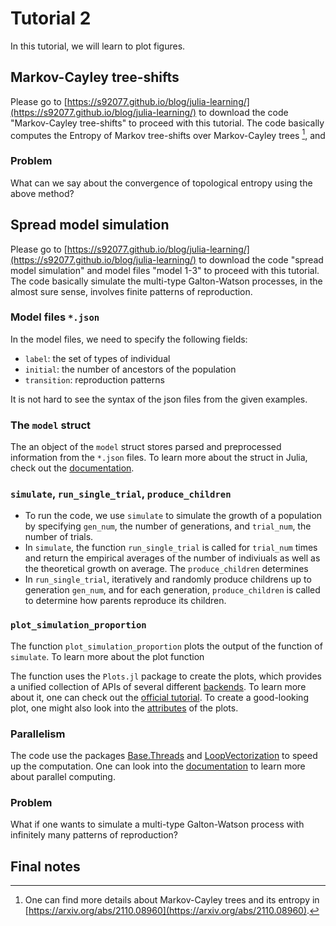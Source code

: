 <!--This file was generated, do not modify it.-->
# Tutorial 2

In this tutorial, we will learn to plot figures.

## Markov-Cayley tree-shifts

Please go to [https://s92077.github.io/blog/julia-learning/](https://s92077.github.io/blog/julia-learning/) to download the code \"Markov-Cayley tree-shifts\" to proceed with this tutorial. The code basically computes the Entropy of Markov tree-shifts over Markov-Cayley trees [^1], and

### Problem

What can we say about the convergence of topological entropy using the above method?

## Spread model simulation

Please go to [https://s92077.github.io/blog/julia-learning/](https://s92077.github.io/blog/julia-learning/) to download the code \"spread model simulation\" and model files \"model 1-3\" to proceed with this tutorial. The code basically simulate the multi-type Galton-Watson processes, in the almost sure sense, involves finite patterns of reproduction.

### Model files `*.json`

In the model files, we need to specify the following fields:

- `label`: the set of types of individual
- `initial`: the number of ancestors of the population
- `transition`: reproduction patterns

It is not hard to see the syntax of the json files from the given examples.

### The `model` struct

The an object of the `model` struct stores parsed and preprocessed information from the `*.json` files. To learn more about the struct in Julia, check out the [documentation](https://docs.julialang.org/en/v1/base/base/#struct).

### `simulate`, `run_single_trial`, `produce_children`

- To run the code, we use `simulate` to simulate the growth of a population by specifying `gen_num`, the number of generations, and `trial_num`, the number of trials.
- In `simulate`, the function `run_single_trial` is called for `trial_num` times and return the empirical averages of the number of indiviuals as well as the theoretical growth on average. The `produce_children` determines
- In `run_single_trial`, iteratively and randomly produce childrens up to generation `gen_num`, and for each generation, `produce_children` is called to determine how parents reproduce its children.

### `plot_simulation_proportion`

The function `plot_simulation_proportion` plots the output of the function of `simulate`. To learn more about the plot function

The function uses the `Plots.jl` package to create the plots, which provides a unified collection of APIs of several different [backends](https://docs.juliaplots.org/stable/backends/). To learn more about it, one can check out the [official tutorial](https://docs.juliaplots.org/stable/tutorial/). To create a good-looking plot, one might also look into the [attributes](https://docs.juliaplots.org/stable/attributes/#attributes) of the plots.

### Parallelism

The code use the packages [Base.Threads](https://docs.julialang.org/en/v1/base/multi-threading/) and [LoopVectorization](https://juliasimd.github.io/LoopVectorization.jl/stable/) to speed up the computation. One can look into the [documentation](https://docs.julialang.org/en/v1/manual/parallel-computing/) to learn more about parallel computing.

### Problem

What if one wants to simulate a multi-type Galton-Watson process with infinitely many patterns of reproduction?

## Final notes

[^1]: One can find more details about Markov-Cayley trees and its entropy in [https://arxiv.org/abs/2110.08960](https://arxiv.org/abs/2110.08960).

